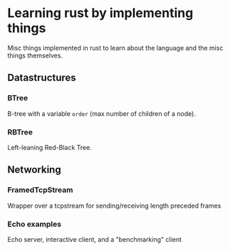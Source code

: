 # Learning rust by implementing things

Misc things implemented in rust to learn about the language and the misc things themselves.

## Datastructures

### BTree
B-tree with a variable `order` (max number of children of a node).

### RBTree
Left-leaning Red-Black Tree.

## Networking

### FramedTcpStream
Wrapper over a tcpstream for sending/receiving length preceded frames

### Echo examples
Echo server, interactive client, and a "benchmarking" client
